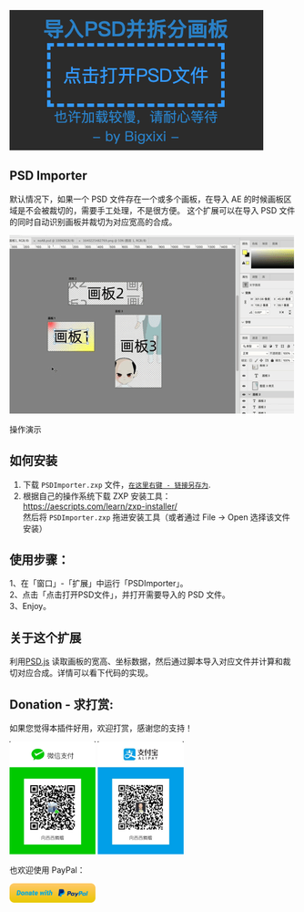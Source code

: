 ![banner](https://raw.githubusercontent.com/bigxixi/PSDImporter/master/assets/banner.png)  
 ## PSD Importer
默认情况下，如果一个 PSD 文件存在一个或多个画板，在导入 AE 的时候画板区域是不会被裁切的，需要手工处理，不是很方便。
这个扩展可以在导入 PSD 文件的同时自动识别画板并裁切为对应宽高的合成。

![操作演示](https://raw.githubusercontent.com/bigxixi/PSDImporter/master/assets/intro.gif)  

操作演示  

 ## 如何安装
1. 下载 `PSDImporter.zxp` 文件，[`在这里右键 - 链接另存为`](https://raw.githubusercontent.com/bigxixi/PSDImporter/master/PSDImporter.zxp).</br>
2. 根据自己的操作系统下载 ZXP 安装工具：  
https://aescripts.com/learn/zxp-installer/  
然后将 `PSDImporter.zxp` 拖进安装工具（或者通过 File -> Open 选择该文件安装）  

 ## 使用步骤：
1、在「窗口」-「扩展」中运行「PSDImporter」。  
2、点击「点击打开PSD文件」，并打开需要导入的 PSD 文件。  
3、Enjoy。

 ## 关于这个扩展
 利用[PSD.js](https://raw.githubusercontent.com/bigxixi/PSDImporter/master/assets/intro.gif) 读取画板的宽高、坐标数据，然后通过脚本导入对应文件并计算和裁切对应合成。详情可以看下代码的实现。

 ## Donation - 求打赏:
如果您觉得本插件好用，欢迎打赏，感谢您的支持！  

[<img src="https://raw.githubusercontent.com/bigxixi/bigxixi.github.io/master/donate/index.hyperesources/wechat.png" width="30%" height="30%">](http://bigxixi.com/donate/index.html)
[<img src="https://raw.githubusercontent.com/bigxixi/bigxixi.github.io/master/donate/index.hyperesources/alipay%402x.jpg" width="30%" height="30%">](http://bigxixi.com/donate/index.html)  

也欢迎使用 PayPal：  

[<img src="https://raw.githubusercontent.com/bigxixi/bigxixi.github.io/master/donate/index.hyperesources/paypal.png" width="30%" height="30%">](https://www.paypal.me/bigxixi/)  
